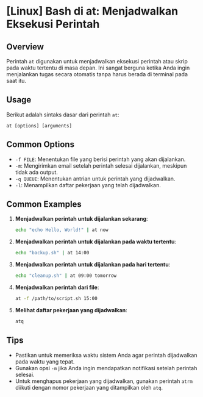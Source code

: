 # [Linux] Bash di at: Menjadwalkan Eksekusi Perintah

## Overview
Perintah `at` digunakan untuk menjadwalkan eksekusi perintah atau skrip pada waktu tertentu di masa depan. Ini sangat berguna ketika Anda ingin menjalankan tugas secara otomatis tanpa harus berada di terminal pada saat itu.

## Usage
Berikut adalah sintaks dasar dari perintah `at`:

```
at [options] [arguments]
```

## Common Options
- `-f FILE`: Menentukan file yang berisi perintah yang akan dijalankan.
- `-m`: Mengirimkan email setelah perintah selesai dijalankan, meskipun tidak ada output.
- `-q QUEUE`: Menentukan antrian untuk perintah yang dijadwalkan.
- `-l`: Menampilkan daftar pekerjaan yang telah dijadwalkan.

## Common Examples

1. **Menjadwalkan perintah untuk dijalankan sekarang**:
   ```bash
   echo "echo Hello, World!" | at now
   ```

2. **Menjadwalkan perintah untuk dijalankan pada waktu tertentu**:
   ```bash
   echo "backup.sh" | at 14:00
   ```

3. **Menjadwalkan perintah untuk dijalankan pada hari tertentu**:
   ```bash
   echo "cleanup.sh" | at 09:00 tomorrow
   ```

4. **Menjadwalkan perintah dari file**:
   ```bash
   at -f /path/to/script.sh 15:00
   ```

5. **Melihat daftar pekerjaan yang dijadwalkan**:
   ```bash
   atq
   ```

## Tips
- Pastikan untuk memeriksa waktu sistem Anda agar perintah dijadwalkan pada waktu yang tepat.
- Gunakan opsi `-m` jika Anda ingin mendapatkan notifikasi setelah perintah selesai.
- Untuk menghapus pekerjaan yang dijadwalkan, gunakan perintah `atrm` diikuti dengan nomor pekerjaan yang ditampilkan oleh `atq`.